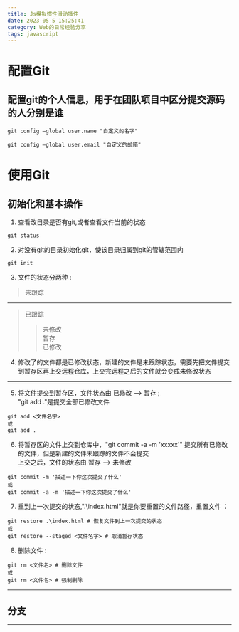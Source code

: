 ```yaml
---
title: Js模拟惯性滑动插件
date: 2023-05-5 15:25:41
category: Web的日常经验分享
tags: javascript
---
```


# 配置Git
## 配置git的个人信息，用于在团队项目中区分提交源码的人分别是谁

```
git config –global user.name "自定义的名字"
```
```
git config –global user.email "自定义的邮箱"
```

# 使用Git
## 初始化和基本操作

1. 查看改目录是否有git,或者查看文件当前的状态
```
git status
```
2. 对没有git的目录初始化git，使该目录归属到git的管辖范围内
```
git init
```
3. 文件的状态分两种 :
> 未跟踪 <br>
- - - 
> 已跟踪
> > 未修改 <br>
> > 暂存    <br>
> > 已修改

4. 修改了的文件都是已修改状态，新建的文件是未跟踪状态，需要先把文件提交到暂存区再上交远程仓库，上交完远程之后的文件就会变成未修改状态
- - - 
5. 将文件提交到暂存区，文件状态由 <kbd>已修改</kbd> --> <kbd>暂存</kbd> ;<br>
"git add ."是提交全部已修改文件
```
git add <文件名字>
或
git add .
```
6. 将暂存区的文件上交到仓库中，"git commit -a -m 'xxxxx'" 提交所有已修改的文件，但是新建的文件未跟踪的文件不会提交  <br>
上交之后，文件的状态由 <kbd>暂存</kbd> --> <kbd>未修改</kbd>
```
git commit -m '描述一下你这次提交了什么'
或
git commit -a -m '描述一下你这次提交了什么'
```
7. 重到上一次提交的状态,".\index.html"就是你要重置的文件路径，重置文件 ：
```
git restore .\index.html # 恢复文件到上一次提交的状态
或
git restore --staged <文件名字> # 取消暂存状态
```
8. 删除文件 :
```
git rm <文件名> # 删除文件
或
git rm <文件名> # 强制删除
```
- - -
## 分支
- - -